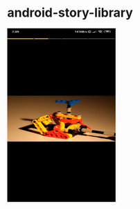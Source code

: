 # android-story-library

<img src="https://github.com/kemaltunc/android-story-library/blob/master/screenshots/s1.jpg" width="250" height="400"/>

